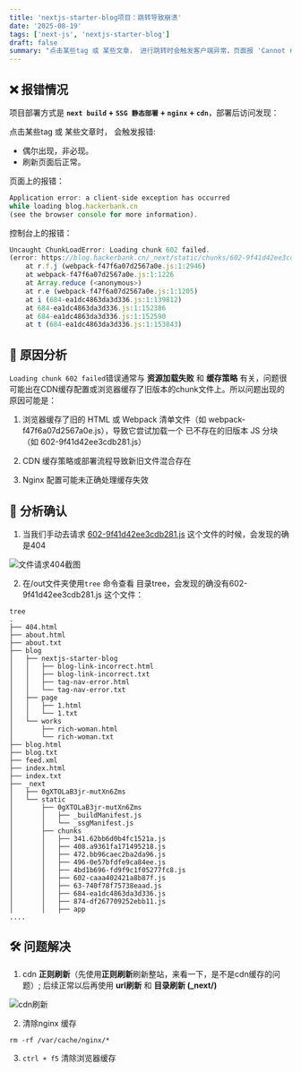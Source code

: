 ```yaml
---
title: 'nextjs-starter-blog项目：跳转导致崩溃'
date: '2025-08-19'
tags: ['next-js', 'nextjs-starter-blog']
draft: false
summary: "点击某些tag 或 某些文章， 进行跳转时会触发客户端异常，页面报 'Cannot read properties of undefined' 错误"
---
```


## ❌ 报错情况

项目部署方式是 **`next build` + `SSG 静态部署` + `nginx` + `cdn`**，部署后访问发现：  
   
点击某些tag 或 某些文章时， 会触发报错:  

* 偶尔出现，非必现。
* 刷新页面后正常。

页面上的报错：
```javascript
Application error: a client-side exception has occurred     
while loading blog.hackerbank.cn    
(see the browser console for more information).
```

控制台上的报错：
```javascript
Uncaught ChunkLoadError: Loading chunk 602 failed.
(error: https://blog.hackerbank.cn/_next/static/chunks/602-9f41d42ee3cdb281.js)
    at r.f.j (webpack-f47f6a07d2567a0e.js:1:2946)
    at webpack-f47f6a07d2567a0e.js:1:1226
    at Array.reduce (<anonymous>)
    at r.e (webpack-f47f6a07d2567a0e.js:1:1205)
    at i (684-ea1dc4863da3d336.js:1:139812)
    at 684-ea1dc4863da3d336.js:1:152386
    at 684-ea1dc4863da3d336.js:1:152590
    at t (684-ea1dc4863da3d336.js:1:153843)
```

## 🚨 原因分析

 `Loading chunk 602 failed`错误通常与 **资源加载失败** 和 **缓存策略** 有关，问题很可能出在CDN缓存配置或浏览器缓存了旧版本的chunk文件上。所以问题出现的原因可能是：

1. 浏览器缓存了旧的 HTML 或 Webpack 清单文件（如 webpack-f47f6a07d2567a0e.js），导致它尝试加载一个 已不存在的旧版本 JS 分块（如 602-9f41d42ee3cdb281.js）

2. CDN 缓存策略或部署流程导致新旧文件混合存在

3. Nginx 配置可能未正确处理缓存失效

## 🔎 分析确认

1. 当我们手动去请求 [602-9f41d42ee3cdb281.js](https://blog.hackerbank.cn/_next/static/chunks/602-9f41d42ee3cdb281.js) 这个文件的时候，会发现的确是404

![文件请求404截图](/static/images/nextjs-starter-blog/tag-nav-error/err1.png)

2. 在/out文件夹使用`tree` 命令查看 目录tree，会发现的确没有602-9f41d42ee3cdb281.js 这个文件：
```shell
tree
.
├── 404.html
├── about.html
├── about.txt
├── blog
│   ├── nextjs-starter-blog
│   │   ├── blog-link-incorrect.html
│   │   ├── blog-link-incorrect.txt
│   │   ├── tag-nav-error.html
│   │   └── tag-nav-error.txt
│   ├── page
│   │   ├── 1.html
│   │   └── 1.txt
│   └── works
│       ├── rich-woman.html
│       └── rich-woman.txt
├── blog.html
├── blog.txt
├── feed.xml
├── index.html
├── index.txt
├── _next
│   ├── 0gXTOLaB3jr-mutXn6Zms
│   └── static
│       ├── 0gXTOLaB3jr-mutXn6Zms
│       │   ├── _buildManifest.js
│       │   └── _ssgManifest.js
│       ├── chunks
│       │   ├── 341.62bb6d0b4fc1521a.js
│       │   ├── 408.a9361fa171495218.js
│       │   ├── 472.bb96caec2ba2da96.js
│       │   ├── 496-0e57bfdfe9ca84ee.js
│       │   ├── 4bd1b696-fd9f9c1f05277fc8.js
│       │   ├── 602-caaa402421a8b87f.js
│       │   ├── 63-740f78f75738eaad.js
│       │   ├── 684-ea1dc4863da3d336.js
│       │   ├── 874-df267709252ebb11.js
│       │   ├── app
....
```

## 🛠️ 问题解决
1. cdn **正则刷新**（先使用**正则刷新**刷新整站，来看一下，是不是cdn缓存的问题）;
 后续正常以后再使用 **url刷新** 和 **目录刷新 (_next/)**

![cdn刷新](/static/images/nextjs-starter-blog/cdn-refresh.png)

2. 清除nginx 缓存
```shell
rm -rf /var/cache/nginx/*
```
3. `ctrl + f5` 清除浏览器缓存
